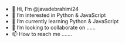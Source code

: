 - 👋 Hi, I’m @javadebrahimi24
- 👀 I’m interested in Python & JavaScript
- 🌱 I’m currently learning Python & JavaScript
- 💞️ I’m looking to collaborate on ......
- 📫 How to reach me .......

<!---
javadebrahimi24/javadebrahimi24 is a ✨ special ✨ repository because its `README.md` (this file) appears on your GitHub profile.
You can click the Preview link to take a look at your changes.
--->
